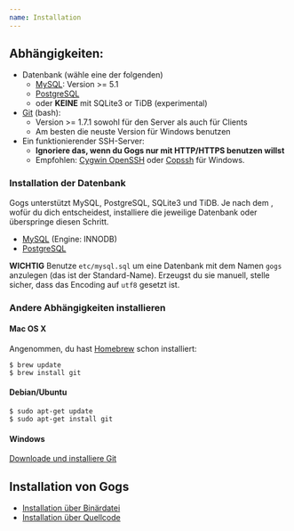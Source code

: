 ```yaml
---
name: Installation
---
```


## Abhängigkeiten:

- Datenbank (wähle eine der folgenden)
    - [MySQL](http://dev.mysql.com): Version >= 5.1
    - [PostgreSQL](http://www.postgresql.org/)
    - oder **KEINE** mit SQLite3 or TiDB (experimental)
- [Git](http://git-scm.com/) (bash):
    - Version >= 1.7.1 sowohl für den Server als auch für Clients
    - Am besten die neuste Version für Windows benutzen
- Ein funktionierender SSH-Server:
    - **Ignoriere das, wenn du Gogs nur mit HTTP/HTTPS benutzen willst**
    - Empfohlen: [Cygwin OpenSSH](http://docs.oracle.com/cd/E24628_01/install.121/e22624/preinstall_req_cygwin_ssh.htm) oder [Copssh](https://www.itefix.net/copssh) für Windows.

### Installation der Datenbank

Gogs unterstützt MySQL, PostgreSQL, SQLite3 und TiDB. Je nach dem , wofür du dich entscheidest, installiere die jeweilige Datenbank oder überspringe diesen Schritt.

 - [MySQL](http://dev.mysql.com/downloads/mysql/) (Engine: INNODB)
 - [PostgreSQL](http://www.postgresql.org/download/)

**WICHTIG** Benutze `etc/mysql.sql` um eine Datenbank mit dem Namen `gogs` anzulegen (das ist der Standard-Name). Erzeugst du sie manuell, stelle sicher, dass das Encoding auf `utf8` gesetzt ist.

### Andere Abhängigkeiten installieren

#### Mac OS X

Angenommen, du hast [Homebrew](http://brew.sh/) schon installiert:

```
$ brew update
$ brew install git
```

#### Debian/Ubuntu

```
$ sudo apt-get update
$ sudo apt-get install git
```

#### Windows

[Downloade und installiere Git](http://git-scm.com/downloads)

## Installation von Gogs

- [Installation über Binärdatei](/docs/installation/install_from_binary)
- [Installation über Quellcode](/docs/installation/install_from_source)
